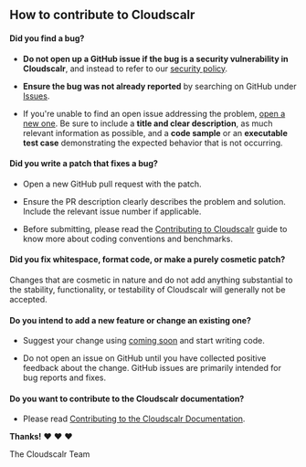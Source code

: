 ## How to contribute to Cloudscalr

#### **Did you find a bug?**

* **Do not open up a GitHub issue if the bug is a security vulnerability
  in Cloudscalr**, and instead to refer to our [security policy](https://#).

* **Ensure the bug was not already reported** by searching on GitHub under [Issues](https://github.com/Cloudscalr/cloudscalr-app/issues).

* If you're unable to find an open issue addressing the problem, [open a new one](https://github.com/Cloudscalr/cloudscalr-app/issues/new). Be sure to include a **title and clear description**, as much relevant information as possible, and a **code sample** or an **executable test case** demonstrating the expected behavior that is not occurring.


#### **Did you write a patch that fixes a bug?**

* Open a new GitHub pull request with the patch.

* Ensure the PR description clearly describes the problem and solution. Include the relevant issue number if applicable.

* Before submitting, please read the [Contributing to Cloudscalr](https://#) guide to know more about coding conventions and benchmarks.

#### **Did you fix whitespace, format code, or make a purely cosmetic patch?**

Changes that are cosmetic in nature and do not add anything substantial to the stability, functionality, or testability of Cloudscalr will generally not be accepted.

#### **Do you intend to add a new feature or change an existing one?**

* Suggest your change using [coming soon](https://#) and start writing code.

* Do not open an issue on GitHub until you have collected positive feedback about the change. GitHub issues are primarily intended for bug reports and fixes.


#### **Do you want to contribute to the Cloudscalr documentation?**

* Please read [Contributing to the Cloudscalr Documentation](https://#).



**Thanks!** :heart: :heart: :heart:

The Cloudscalr Team
